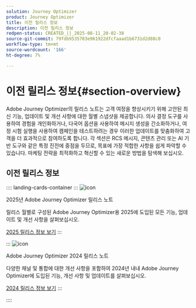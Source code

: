 ```yaml
---
solution: Journey Optimizer
product: Journey Optimizer
title: 이전 릴리스 정보
description: 이전 릴리스 정보
redpen-status: CREATED_||_2025-08-11_20-02-38
source-git-commit: 79fdb9535703e961922dfcfaaad1b6731d2d88c0
workflow-type: tm+mt
source-wordcount: '166'
ht-degree: 7%

---
```



# 이전 릴리스 정보{#section-overview}

Adobe Journey Optimizer의 릴리스 노트는 고객 여정을 향상시키기 위해 고안된 최신 기능, 업데이트 및 개선 사항에 대한 월별 스냅샷을 제공합니다. 의사 결정 도구를 사용하여 경험을 개인화하거나, 다국어 옵션을 사용하여 메시지 생성을 간소화하거나, 여정 시험 실행을 사용하여 캠페인을 테스트하려는 경우 이러한 업데이트를 맞춤화하여 고객을 더 효과적으로 참여하도록 합니다. 각 섹션은 RCS 메시지, 콘텐츠 관리 또는 AI 기반 도구와 같은 특정 진전에 중점을 두므로, 목표에 가장 적합한 사항을 쉽게 파악할 수 있습니다. 마케팅 전략을 최적화하고 혁신할 수 있는 새로운 방법을 탐색해 보십시오.

## 이전 릴리스 정보

:::: landing-cards-container
:::
![icon](https://cdn.experienceleague.adobe.com/icons/list-check.svg)

2025년 Adobe Journey Optimizer 릴리스 노트

릴리스 월별로 구성된 Adobe Journey Optimizer용 2025에 도입된 모든 기능, 업데이트 및 개선 사항을 살펴보십시오.

[2025 릴리스 정보 보기](../using/rn/release-notes-2025.md)
:::

:::
![icon](https://cdn.experienceleague.adobe.com/icons/list-check.svg)

Adobe Journey Optimizer 2024 릴리스 노트

다양한 채널 및 통합에 대한 개선 사항을 포함하여 2024년 내내 Adobe Journey Optimizer에 도입된 기능, 개선 사항 및 업데이트를 살펴보십시오.

[2024 릴리스 정보 보기](../using/rn/release-notes-2024.md)
:::

::::
